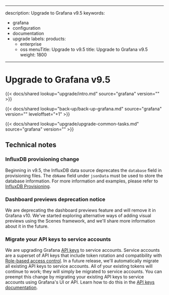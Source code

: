 -----

description: Upgrade to Grafana v9.5
keywords:

- grafana
- configuration
- documentation
- upgrade
  labels:
  products:
  - enterprise
  - oss
    menuTitle: Upgrade to v9.5
    title: Upgrade to Grafana v9.5
    weight: 1800

-----

# Upgrade to Grafana v9.5

{{\< docs/shared lookup="upgrade/intro.md" source="grafana" version="<GRAFANA VERSION>" \>}}

{{\< docs/shared lookup="back-up/back-up-grafana.md" source="grafana" version="<GRAFANA VERSION>" leveloffset="+1" \>}}

{{\< docs/shared lookup="upgrade/upgrade-common-tasks.md" source="grafana" version="<GRAFANA VERSION>" \>}}

## Technical notes

### InfluxDB provisioning change

Beginning in v9.5, the InfluxDB data source deprecates the `database` field in provisioning files.
The `dbName` field under `jsonData` must be used to store the database information.
For more information and examples, please refer to [InfluxDB Provisioning](../../datasources/influxdb/#provision-the-data-source).

### Dashboard previews deprecation notice

We are deprecating the dashboard previews feature and will remove it in Grafana v10. We've started exploring alternative ways of adding visual previews using the Scenes framework, and we'll share more information about it in the future.

### Migrate your API keys to service accounts

We are upgrading Grafana [API keys](/docs/grafana/\<GRAFANA_VERSION\>/administration/service-accounts/migrate-api-keys/) to service accounts. Service accounts are a superset of API keys that include token rotation and compatibility with [Role-based access control](../../administration/roles-and-permissions/access-control/). In a future release, we'll automatically migrate all existing API keys to service accounts. All of your existing tokens will continue to work; they will simply be migrated to service accounts. You can preempt this change by migrating your existing API keys to service accounts using Grafana's UI or API. Learn how to do this in the [API keys documentation](/docs/grafana/\<GRAFANA_VERSION\>/administration/service-accounts/migrate-api-keys/).
